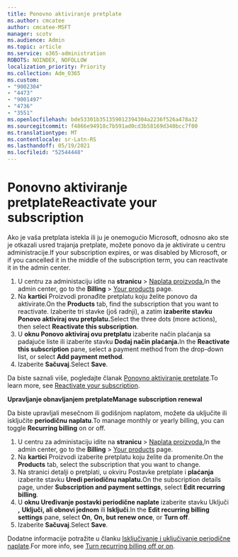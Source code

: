 ```yaml
---
title: Ponovno aktiviranje pretplate
ms.author: cmcatee
author: cmcatee-MSFT
manager: scotv
ms.audience: Admin
ms.topic: article
ms.service: o365-administration
ROBOTS: NOINDEX, NOFOLLOW
localization_priority: Priority
ms.collection: Adm_O365
ms.custom:
- "9002304"
- "4473"
- "9001497"
- "4736"
- "3551"
ms.openlocfilehash: bde53301b351359012394304a2236f526a478a32
ms.sourcegitcommit: f4866e94918c7b591ad0cd3b58169d340bcc7f00
ms.translationtype: MT
ms.contentlocale: sr-Latn-RS
ms.lasthandoff: 05/19/2021
ms.locfileid: "52544448"
---
```

# <a name="reactivate-your-subscription"></a><span data-ttu-id="99c98-102">Ponovno aktiviranje pretplate</span><span class="sxs-lookup"><span data-stu-id="99c98-102">Reactivate your subscription</span></span>

<span data-ttu-id="99c98-103">Ako je vaša pretplata istekla ili ju je onemogućio Microsoft, odnosno ako ste je otkazali usred trajanja pretplate, možete ponovo da je aktivirate u centru administracije.</span><span class="sxs-lookup"><span data-stu-id="99c98-103">If your subscription expires, or was disabled by Microsoft, or if you cancelled it in the middle of the subscription term, you can reactivate it in the admin center.</span></span>

1. <span data-ttu-id="99c98-104">U centru za administaciju idite na **stranicu**  >  [Naplata proizvoda.](https://go.microsoft.com/fwlink/p/?linkid=842054)</span><span class="sxs-lookup"><span data-stu-id="99c98-104">In the admin center, go to the **Billing** > [Your products](https://go.microsoft.com/fwlink/p/?linkid=842054) page.</span></span>
2. <span data-ttu-id="99c98-105">Na **kartici** Proizvodi pronađite pretplatu koju želite ponovo da aktivirate.</span><span class="sxs-lookup"><span data-stu-id="99c98-105">On the **Products** tab, find the subscription that you want to reactivate.</span></span> <span data-ttu-id="99c98-106">Izaberite tri stavke (još radnji), a zatim **izaberite stavku Ponovo aktiviraj ovu pretplatu.**</span><span class="sxs-lookup"><span data-stu-id="99c98-106">Select the three dots (more actions), then select **Reactivate this subscription**.</span></span>
3. <span data-ttu-id="99c98-107">U **oknu Ponovo aktiviraj ovu pretplatu** izaberite način plaćanja sa padajuće liste ili izaberite stavku **Dodaj način plaćanja.**</span><span class="sxs-lookup"><span data-stu-id="99c98-107">In the **Reactivate this subscription** pane, select a payment method from the drop-down list, or select **Add payment method**.</span></span>
4. <span data-ttu-id="99c98-108">Izaberite **Sačuvaj**.</span><span class="sxs-lookup"><span data-stu-id="99c98-108">Select **Save**.</span></span>

<span data-ttu-id="99c98-109">Da biste saznali više, pogledajte članak [Ponovno aktiviranje pretplate](/microsoft-365/commerce/subscriptions/reactivate-your-subscription).</span><span class="sxs-lookup"><span data-stu-id="99c98-109">To learn more, see [Reactivate your subscription](/microsoft-365/commerce/subscriptions/reactivate-your-subscription).</span></span>

<span data-ttu-id="99c98-110">**Upravljanje obnavljanjem pretplate**</span><span class="sxs-lookup"><span data-stu-id="99c98-110">**Manage subscription renewal**</span></span>

<span data-ttu-id="99c98-111">Da biste upravljali mesečnom ili godišnjom naplatom, možete da uključite ili isključite **periodičnu naplatu**.</span><span class="sxs-lookup"><span data-stu-id="99c98-111">To manage monthly or yearly billing, you can toggle **Recurring billing** on or off.</span></span>

1. <span data-ttu-id="99c98-112">U centru za administaciju idite na **stranicu**  >  [Naplata proizvoda.](https://go.microsoft.com/fwlink/p/?linkid=842054)</span><span class="sxs-lookup"><span data-stu-id="99c98-112">In the admin center, go to the **Billing** > [Your products](https://go.microsoft.com/fwlink/p/?linkid=842054) page.</span></span>
2. <span data-ttu-id="99c98-113">Na **kartici** Proizvodi izaberite pretplatu koju želite da promenite.</span><span class="sxs-lookup"><span data-stu-id="99c98-113">On the **Products** tab, select the subscription that you want to change.</span></span>
3. <span data-ttu-id="99c98-114">Na stranici detalji o pretplati, u okviru Postavke pretplate i **plaćanja** izaberite stavku **Uredi periodičnu naplatu.**</span><span class="sxs-lookup"><span data-stu-id="99c98-114">On the subscription details page, under **Subscription and payment settings**, select **Edit recurring billing**.</span></span>
4. <span data-ttu-id="99c98-115">U **oknu Uređivanje postavki periodične naplate** izaberite stavku Uključi **,** **Uključi, ali obnovi jednom** ili **Isključi**.</span><span class="sxs-lookup"><span data-stu-id="99c98-115">In the **Edit recurring billing settings** pane, select **On**, **On, but renew once**, or **Turn off**.</span></span>
5. <span data-ttu-id="99c98-116">Izaberite **Sačuvaj**.</span><span class="sxs-lookup"><span data-stu-id="99c98-116">Select **Save**.</span></span>

<span data-ttu-id="99c98-117">Dodatne informacije potražite u članku [Isključivanje i uključivanje periodične naplate](/microsoft-365/commerce/subscriptions/renew-your-subscription#turn-recurring-billing-off-or-on).</span><span class="sxs-lookup"><span data-stu-id="99c98-117">For more info, see [Turn recurring billing off or on](/microsoft-365/commerce/subscriptions/renew-your-subscription#turn-recurring-billing-off-or-on).</span></span>